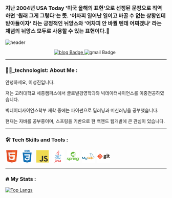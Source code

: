 ### 지난 2004년 USA Today '미국 올해의 표현'으로 선정된 문장으로 직역하면 '원래 그게 그렇다'는 뜻. '어차피 일어난 일이고 바꿀 수 없는 상황인데 받아들이자' 라는 긍정적인 뉘앙스와 '어차피 안 바뀔 텐데 어쩌겠냐' 라는 체념의 뉘앙스 모두로 사용할 수 있는 표현이다.👋
![header](https://capsule-render.vercel.app/api?type=transparent&color=auto&height=300&section=header&text=it%20is%20what%20it%20is%20sss&fontSize=90)

<!--
**itiswhatitissss/itiswhatitissss** is a ✨ _special_ ✨ repository because its `README.md` (this file) appears on your GitHub profile.
Here are some ideas to get you started:
- 🔭 I’m currently working on ...
- 🌱 I’m currently learning ...
- 👯 I’m looking to collaborate on ...
- 🤔 I’m looking for help with ...
- 💬 Ask me about ...
- 📫 How to reach me: ...
- 😄 Pronouns: ...
- ⚡ Fun fact: ...
-->



<div id="badges" align="center">
  <a href="https://blog.naver.com/yeeun_noh">
    <img src="https://img.shields.io/badge/My Blog-black?style=for-the-badge&logo=blogger&logoColor=white" alt="blog Badge"/>
  </a>
  <img src="https://img.shields.io/badge/pkmm1008@naver.com-red?style=for-the-badge&logo=gmail&logoColor=white" alt="gmail Badge"/>&nbsp;
  <img src="https://komarev.com/ghpvc/?username=your-github-itiswhatitissss&style=flat-square&color=blue" alt=""/>
</div>


---

### 🏋️‍♂️_technologist: About Me :

안녕하세요, 이성진입니다.

저는 고려대학교 세종캠퍼스에서 글로벌경영학과와 빅데이터사이언스를 이중전공하였습니다.

빅데이터사이언스학부 재학 중에는 파이썬으로 딥러닝과 머신러닝을 공부했습니다.

현재는 자바를 공부중이며, 스프링을 기반으로 한 백엔드 웹개발에 큰 관심이 있습니다.




---

### :hammer_and_wrench: Tech Skills and Tools :

<div>
  <img src="https://github.com/devicons/devicon/blob/master/icons/html5/html5-original.svg" title="HTML5" alt="HTML" width="40" height="40"/>&nbsp;
  <img src="https://github.com/devicons/devicon/blob/master/icons/css3/css3-plain-wordmark.svg"  title="CSS3" alt="CSS" width="40" height="40"/>&nbsp;
  <img src="https://github.com/devicons/devicon/blob/master/icons/javascript/javascript-original.svg" title="JavaScript" alt="JavaScript" width="40" height="40"/>&nbsp;
  <img src="https://github.com/devicons/devicon/blob/master/icons/java/java-original-wordmark.svg" title="Java" alt="Java" width="40" height="40"/>&nbsp;
  <img src="https://github.com/devicons/devicon/blob/master/icons/spring/spring-original-wordmark.svg" title="Spring" alt="Spring" width="40" height="40"/>&nbsp;
  <img src="https://github.com/devicons/devicon/blob/master/icons/mysql/mysql-original-wordmark.svg" title="MySQL"  alt="MySQL" width="40" height="40"/>&nbsp;
  <img src="https://github.com/devicons/devicon/blob/master/icons/git/git-original-wordmark.svg" title="Git" **alt="Git" width="40" height="40"/>
</div>


---

### :fire: My Stats :

[![Top Langs](https://github-readme-stats.vercel.app/api/top-langs/?username=yeeun-noh&layout=compact)](https://github.com/itiswhatitissss/github-readme-stats)
